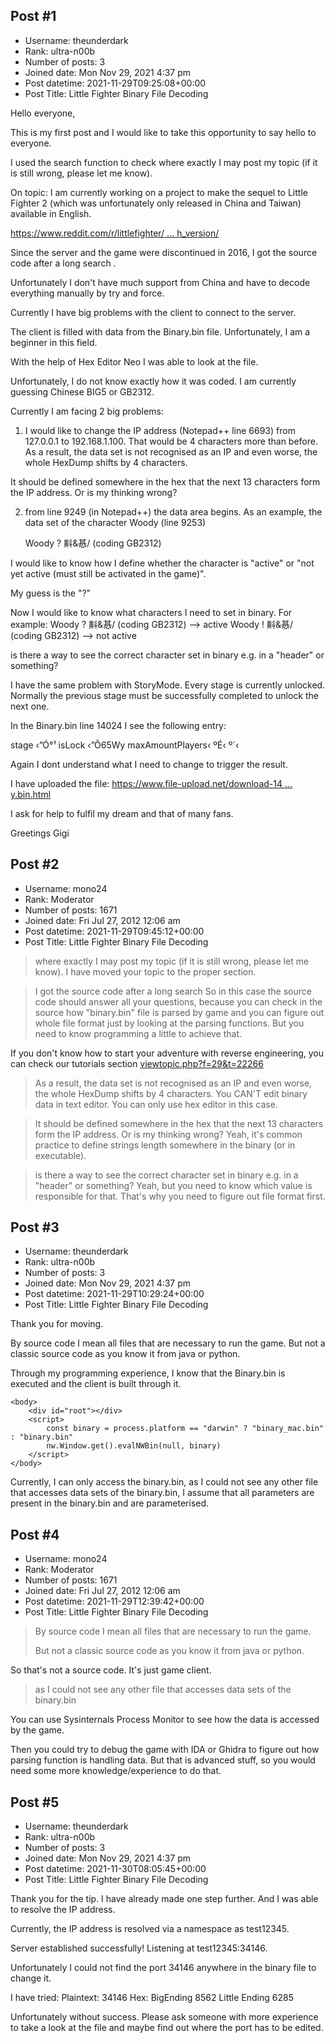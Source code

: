 ## Post #1
- Username: theunderdark
- Rank: ultra-n00b
- Number of posts: 3
- Joined date: Mon Nov 29, 2021 4:37 pm
- Post datetime: 2021-11-29T09:25:08+00:00
- Post Title: Little Fighter Binary File Decoding

Hello everyone,

This is my first post and I would like to take this opportunity to say hello to everyone.

I used the search function to check where exactly I may post my topic (if it is still wrong, please let me know).

On topic:
I am currently working on a project to make the sequel to Little Fighter 2 (which was unfortunately only released in China and Taiwan) available in English.

[https://www.reddit.com/r/littlefighter/ ... h_version/](https://www.reddit.com/r/littlefighter/comments/qsi6ie/little_fighter_online_english_version/)

Since the server and the game were discontinued in 2016, I got the source code after a long search  .

Unfortunately I don't have much support from China and have to decode everything manually by try and force.

Currently I have big problems with the client to connect to the server.

The client is filled with data from the Binary.bin file.
Unfortunately, I am a beginner in this field.

With the help of Hex Editor Neo I was able to look at the file.

Unfortunately, I do not know exactly how it was coded.
I am currently guessing Chinese BIG5 or GB2312.

Currently I am facing 2 big problems:

1. I would like to change the IP address (Notepad++ line 6693) from 127.0.0.1 to 192.168.1.100.  That would be 4 characters more than before. As a result, the data set is not recognised as an IP and even worse, the whole HexDump shifts by 4 characters.

It should be defined somewhere in the hex that the next 13 characters form the IP address. Or is my thinking wrong?

2. from line 9249 (in Notepad++) the data area begins.
As an example, the data set of the character Woody (line 9253)

   Woody   ?   斢&惎/ (coding GB2312)

I would like to know how I define whether the character is "active" or "not yet active (must still be activated in the game)".

My guess is the "?"

Now I would like to know what characters I need to set in binary.
For example:
   Woody   ?   斢&惎/ (coding GB2312) --> active
   Woody   !   斢&惎/ (coding GB2312) --> not active

is there a way to see the correct character set in binary e.g. in a "header" or something?

I have the same problem with StoryMode.
Every stage is currently unlocked. Normally the previous stage must be successfully completed to unlock the next one.

In the Binary.bin line 14024 I see the following entry:

   stage   ‹”Ó°¹   isLock  ‹”Õ65Wy    maxAmountPlayers‹	ºÉ‹	º`‹ 

Again I dont understand what I need to change to trigger the result.

I have uploaded the file:
[https://www.file-upload.net/download-14 ... y.bin.html](https://www.file-upload.net/download-14762506/binary.bin.html)

I ask for help to fulfil my dream and that of many fans.

Greetings
Gigi
## Post #2
- Username: mono24
- Rank: Moderator
- Number of posts: 1671
- Joined date: Fri Jul 27, 2012 12:06 am
- Post datetime: 2021-11-29T09:45:12+00:00
- Post Title: Little Fighter Binary File Decoding

> where exactly I may post my topic (if it is still wrong, please let me know).
I have moved your topic to the proper section.

> I got the source code after a long search
So in this case the source code should answer all your questions, because you can check in the source how "binary.bin" file is parsed by game and you can figure out whole file format just by looking at the parsing functions. But you need to know programming a little to achieve that.

If you don't know how to start your adventure with reverse engineering, you can check our tutorials section [viewtopic.php?f=29&t=22266](https://forum.xentax.com/viewtopic.php?f=29&t=22266)

> As a result, the data set is not recognised as an IP and even worse, the whole HexDump shifts by 4 characters.
You CAN'T edit binary data in text editor. You can only use hex editor in this case.

> It should be defined somewhere in the hex that the next 13 characters form the IP address. Or is my thinking wrong?
Yeah, it's common practice to define strings length somewhere in the binary (or in executable).

> is there a way to see the correct character set in binary e.g. in a "header" or something?
Yeah, but you need to know which value is responsible for that. That's why you need to figure out file format first.
## Post #3
- Username: theunderdark
- Rank: ultra-n00b
- Number of posts: 3
- Joined date: Mon Nov 29, 2021 4:37 pm
- Post datetime: 2021-11-29T10:29:24+00:00
- Post Title: Little Fighter Binary File Decoding

Thank you for moving.

By source code I mean all files that are necessary to run the game.
But not a classic source code as you know it from java or python.

Through my programming experience, I know that the Binary.bin is executed and the client is built through it.

	<body>
		<div id="root"></div>
		<script>
			const binary = process.platform == "darwin" ? "binary_mac.bin" : "binary.bin"
			nw.Window.get().evalNWBin(null, binary)
		</script>
	</body>

Currently, I can only access the binary.bin, as I could not see any other file that accesses data sets of the binary.bin, I assume that all parameters are present in the binary.bin and are parameterised.
## Post #4
- Username: mono24
- Rank: Moderator
- Number of posts: 1671
- Joined date: Fri Jul 27, 2012 12:06 am
- Post datetime: 2021-11-29T12:39:42+00:00
- Post Title: Little Fighter Binary File Decoding

> By source code I mean all files that are necessary to run the game.
>
> But not a classic source code as you know it from java or python.

So that's not a source code. It's just game client.   

> as I could not see any other file that accesses data sets of the binary.bin

You can use Sysinternals Process Monitor to see how the data is accessed by the game.

Then you could try to debug the game with IDA or Ghidra to figure out how parsing function is handling data.
But that is advanced stuff, so you would need some more knowledge/experience to do that.
## Post #5
- Username: theunderdark
- Rank: ultra-n00b
- Number of posts: 3
- Joined date: Mon Nov 29, 2021 4:37 pm
- Post datetime: 2021-11-30T08:05:45+00:00
- Post Title: Little Fighter Binary File Decoding

Thank you for the tip.
I have already made one step further.
And I was able to resolve the IP address.

Currently, the IP address is resolved via a namespace as test12345.

Server established successfully! Listening at test12345:34146.

Unfortunately I could not find the port 34146 anywhere in the binary file to change it.

I have tried:
Plaintext: 34146
Hex: BigEnding 8562
Little Ending 6285

Unfortunately without success.
Please ask someone with more experience to take a look at the file and maybe find out where the port has to be edited.
